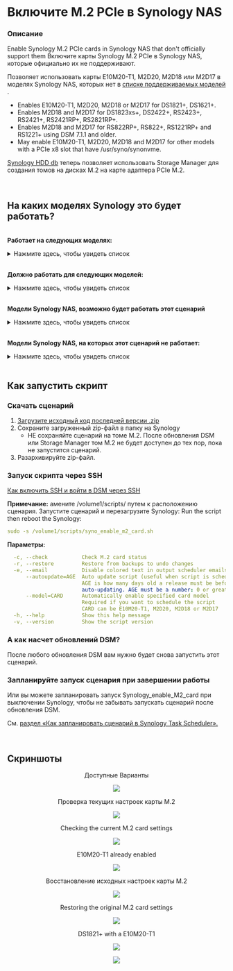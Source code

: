 # Включите M.2 PCIe в Synology NAS

### Описание
Enable Synology M.2 PCIe cards in Synology NAS that don't officially support them
Включите карты Synology M.2 PCIe в Synology NAS, которые официально их не поддерживают.

Позволяет использовать карты E10M20-T1, M2D20, M2D18 или M2D17 в моделях Synology NAS, которых нет в [списке поддерживаемых моделей ](https://github.com/007revad/Synology_enable_M2_volume/wiki/Models-that-support-PCIe-M.2-cards).

  - Enables E10M20-T1, M2D20, M2D18 or M2D17 for DS1821+, DS1621+.
  - Enables M2D18 and M2D17 for DS1823xs+, DS2422+, RS2423+, RS2421+, RS2421RP+, RS2821RP+.
  - Enables M2D18 and M2D17 for RS822RP+, RS822+, RS1221RP+ and RS1221+ using DSM 7.1.1 and older.
  - May enable E10M20-T1, M2D20, M2D18 and M2D17 for other models with a PCIe x8 slot that have /usr/syno/synonvme.

[Synology HDD db](https://github.com/007revad/Synology_HDD_db) теперь позволяет использовать Storage Manager для создания томов на дисках M.2 на карте адаптера PCIe M.2.

<br>

## На каких моделях Synology это будет работать?

</br>**Работает на следующих моделях:**

<details>
  <summary>Нажмите здесь, чтобы увидеть список</summary>

| Model | E10M20-T1 | M2D20 | M2D18 | M2D17 | Notes |
|-|-|-|-|-|-|
| DS1821+   | yes | yes | yes | yes | |
| DS1621+   | yes | yes | yes | yes | |
| DS1823xs+ | yes | yes | yes | yes | E10M20-T1	and M2D20 already enabled in DSM |
| DS2422+   | yes | yes | yes | yes | E10M20-T1	and M2D20 already enabled in DSM |
| | | | | |
| RS2423+   | yes | yes | yes | yes | E10M20-T1	and M2D20 already enabled in DSM |
| RS2423RP+ | yes | yes | yes | yes | E10M20-T1	and M2D20 already enabled in DSM |
| RS2421+   | yes | yes | yes | yes | E10M20-T1	and M2D20 already enabled in DSM |
| RS2421RP+ | yes | yes | yes | yes | E10M20-T1	and M2D20 already enabled in DSM |
| RS2821RP+ | yes | yes | yes | yes | E10M20-T1	and M2D20 already enabled in DSM |
| RS822+    | yes | yes | yes | yes | M2D18 already enabled in DSM 7.2 |
| RS822RP+  | yes | yes | yes | yes | M2D18 already enabled in DSM 7.2 |
| RS1221+   | yes | yes | yes | yes | M2D18 already enabled in DSM 7.2 |
| RS1221RP+ | yes | yes | yes | yes | M2D18 already enabled in DSM 7.2 |
| | | | | |
| **другие** | maybe | maybe | maybe | maybe | See Other Models Notes |

**Примечания к другим моделям** 
- Synology должен иметь слот PCIe x8.
- DSM должен включать /usr/syno/bin/synonvme.
- DSM должен включать /usr/lib/libsynonvme.so.1.

</details>

</br>**Должно работать для следующих моделей:**

<details>
  <summary>Нажмите здесь, чтобы увидеть список</summary>

| Model | E10M20-T1 | M2D20 | M2D18 | M2D17 | Notes |
|-|-|-|-|-|-|
| FS2500    | yes | yes | yes | yes | |
| FS3410    | yes | yes | yes | yes | |
| FS6400    | yes | yes | yes | yes | |
| | | | | |
| HD6500    | yes | yes | yes | yes | |
| | | | | |
| SA4310    | yes | yes | yes | yes | E10M20-T1	and M2D20 already enabled in DSM |
| SA3610    | yes | yes | yes | yes | E10M20-T1	and M2D20 already enabled in DSM |
| SA6400    | yes | yes | yes | yes | E10M20-T1	and M2D20 already enabled in DSM |

</details>

</br>**Модели Synology NAS, возможно будет работать этот сценарий**

<details>
  <summary>Нажмите здесь, чтобы увидеть список</summary>

| Model | E10M20-T1 | M2D20 | M2D18 | M2D17 | Notes |
|-|-|-|-|-|-|
| DS1621xs+ | ???  | ??? | ???  | ??? |  |

</details>

</br>**Модели Synology NAS, на которых этот сценарий не работает:**

<details>
  <summary>Нажмите здесь, чтобы увидеть список</summary>

| Model | E10M20-T1 | M2D20 | M2D18 | M2D17 | Notes |
|-|-|-|-|-|-|
| DS923+     | no  | no  | no  | no | PCIe x2 slot only fits the E10G22-T1-Mini |
| DS723+     | no  | no  | no  | no | PCIe x2 slot only fits the E10G22-T1-Mini |
| DS1522+    | no  | no  | no  | no | PCIe x2 slot only fits the E10G22-T1-Mini |
| RS422+     | no  | no  | no  | no | PCIe x2 slot only fits the E10G22-T1-Mini |
| | | | | |
| DS1817+    | no  | no  | no  | no | Does not have /usr/syno/bin/synonvme |
| DS1517+    | no  | no  | no  | no | Does not have /usr/syno/bin/synonvme |
| | | | | |
| RS1219+    | no  | no  | no  | no | Does not have /usr/syno/bin/synonvme |
| RS818+     | no  | no  | no  | no | Does not have /usr/syno/bin/synonvme |
| RS818RP+   | no  | no  | no  | no | Does not have /usr/syno/bin/synonvme |
| RS3617xs   | no  | no  | no  | no | Does not have /usr/syno/bin/synonvme |
| RS18016xs+ | no  | no  | no  | no | Does not have /usr/syno/bin/synonvme |
| | | | | |
| FS3017     | no  | no  | no  | no | Does not have /usr/syno/bin/synonvme |

</details>

<br>

## Как запустить скрипт

### Скачать сценарий
1. [Загрузите исходный код последней версии .zip](https://github.com/ZwiReKsyno/Synology_enable_M2_ssd/raw/main/syno_enable_m2_card.7z)
2. Сохраните загруженный zip-файл в папку на Synology
    - НЕ сохраняйте сценарий на томе M.2. После обновления DSM или Storage Manager том M.2 не будет доступен до тех пор, пока не запустится сценарий.
3. Разархивируйте zip-файл.

### Запуск скрипта через SSH

[Как включить SSH и войти в DSM через SSH](https://kb.synology.com/en-global/DSM/tutorial/How_to_login_to_DSM_with_root_permission_via_SSH_Telnet)

**Примечание:** амените /volume1/scripts/ путем к расположению сценария. Запустите сценарий и перезагрузите Synology:
Run the script then reboot the Synology:
```YAML
sudo -s /volume1/scripts/syno_enable_m2_card.sh
```

**Параметры:**
```YAML
  -c, --check           Check M.2 card status
  -r, --restore         Restore from backups to undo changes
  -e, --email           Disable colored text in output scheduler emails.
      --autoupdate=AGE  Auto update script (useful when script is scheduled)
                        AGE is how many days old a release must be before
                        auto-updating. AGE must be a number: 0 or greater
      --model=CARD      Automatically enable specified card model
                        Required if you want to schedule the script
                        CARD can be E10M20-T1, M2D20, M2D18 or M2D17
  -h, --help            Show this help message
  -v, --version         Show the script version
```

### А как насчет обновлений DSM?

После любого обновления DSM вам нужно будет снова запустить этот сценарий.

### Запланируйте запуск сценария при завершении работы

Или вы можете запланировать запуск Synology_enable_M2_card при выключении Synology, чтобы не забывать запускать сценарий после обновления DSM.

См. <a href=how_to_schedule.md/>раздел «Как запланировать сценарий в Synology Task Scheduler».</a>

</br>

## Скриншоты

<p align="center">Доступные Варианты</p>
<p align="center"><img src="/images/help.png"></p>

<p align="center">Проверка текущих настроек карты M.2</p>
<p align="center"><img src="/images/edited.png"></p>

<p align="center">Checking the current M.2 card settings</p>
<p align="center"><img src="/images/check.png"></p>

<p align="center">E10M20-T1 already enabled</p>
<p align="center"><img src="/images/e10m20.png"></p>

<p align="center">Восстановление исходных настроек карты M.2</p>
<p align="center"><img src="/images/all.png"></p>

<p align="center">Restoring the original M.2 card settings</p>
<p align="center"><img src="/images/restore.png"></p>


<p align="center">DS1821+ with a E10M20-T1</p>
<p align="center"><img src="/images/1821_e10m20-1.png"></p>

<p align="center"><img src="/images/1821_e10m20-2.png"></p>
